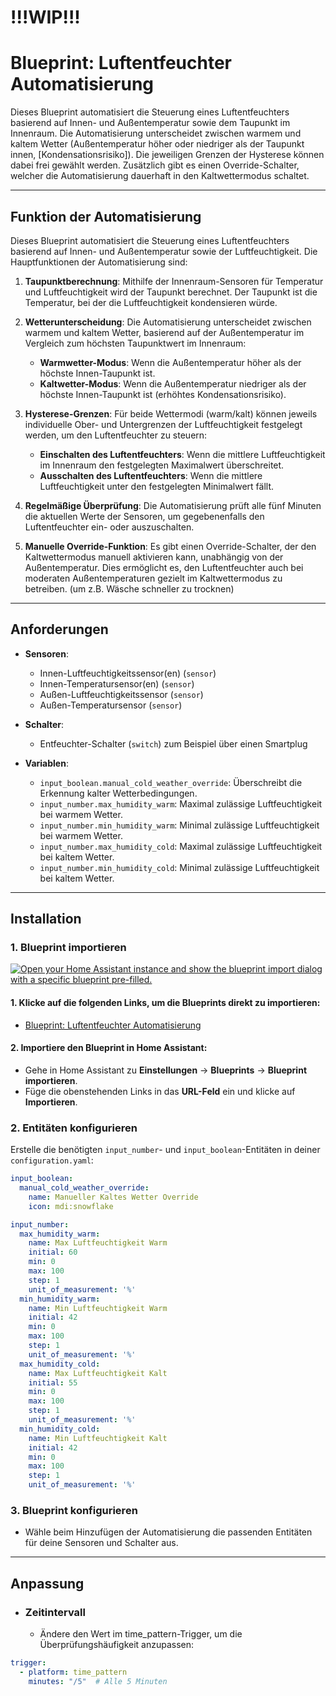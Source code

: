 # !!!WIP!!!

# Blueprint: Luftentfeuchter Automatisierung 

Dieses Blueprint automatisiert die Steuerung eines Luftentfeuchters basierend auf Innen- und Außentemperatur sowie dem Taupunkt im Innenraum. Die Automatisierung unterscheidet zwischen warmem und kaltem Wetter (Außentemperatur höher oder niedriger als der Taupunkt innen, [Kondensationsrisiko]). Die jeweiligen Grenzen der Hysterese können dabei frei gewählt werden. Zusätzlich gibt es einen Override-Schalter, welcher die Automatisierung dauerhaft in den Kaltwettermodus schaltet.

---

## Funktion der Automatisierung

Dieses Blueprint automatisiert die Steuerung eines Luftentfeuchters basierend auf Innen- und Außentemperatur sowie der Luftfeuchtigkeit. Die Hauptfunktionen der Automatisierung sind:

1. **Taupunktberechnung**: Mithilfe der Innenraum-Sensoren für Temperatur und Luftfeuchtigkeit wird der Taupunkt berechnet. Der Taupunkt ist die Temperatur, bei der die Luftfeuchtigkeit kondensieren würde.

2. **Wetterunterscheidung**: Die Automatisierung unterscheidet zwischen warmem und kaltem Wetter, basierend auf der Außentemperatur im Vergleich zum höchsten Taupunktwert im Innenraum:
   - **Warmwetter-Modus**: Wenn die Außentemperatur höher als der höchste Innen-Taupunkt ist.
   - **Kaltwetter-Modus**: Wenn die Außentemperatur niedriger als der höchste Innen-Taupunkt ist (erhöhtes Kondensationsrisiko).

3. **Hysterese-Grenzen**: Für beide Wettermodi (warm/kalt) können jeweils individuelle Ober- und Untergrenzen der Luftfeuchtigkeit festgelegt werden, um den Luftentfeuchter zu steuern:
   - **Einschalten des Luftentfeuchters**: Wenn die mittlere Luftfeuchtigkeit im Innenraum den festgelegten Maximalwert überschreitet.
   - **Ausschalten des Luftentfeuchters**: Wenn die mittlere Luftfeuchtigkeit unter den festgelegten Minimalwert fällt.

4. **Regelmäßige Überprüfung**: Die Automatisierung prüft alle fünf Minuten die aktuellen Werte der Sensoren, um gegebenenfalls den Luftentfeuchter ein- oder auszuschalten.

5. **Manuelle Override-Funktion**: Es gibt einen Override-Schalter, der den Kaltwettermodus manuell aktivieren kann, unabhängig von der Außentemperatur. Dies ermöglicht es, den Luftentfeuchter auch bei moderaten Außentemperaturen gezielt im Kaltwettermodus zu betreiben. (um z.B. Wäsche schneller zu trocknen)

---

## Anforderungen

- **Sensoren**:
  - Innen-Luftfeuchtigkeitssensor(en) (`sensor`)
  - Innen-Temperatursensor(en) (`sensor`)
  - Außen-Luftfeuchtigkeitssensor (`sensor`)
  - Außen-Temperatursensor (`sensor`)

- **Schalter**:
  - Entfeuchter-Schalter (`switch`)
    zum Beispiel über einen Smartplug

- **Variablen**:
  - `input_boolean.manual_cold_weather_override`: Überschreibt die Erkennung kalter Wetterbedingungen.
  - `input_number.max_humidity_warm`: Maximal zulässige Luftfeuchtigkeit bei warmem Wetter.
  - `input_number.min_humidity_warm`: Minimal zulässige Luftfeuchtigkeit bei warmem Wetter.
  - `input_number.max_humidity_cold`: Maximal zulässige Luftfeuchtigkeit bei kaltem Wetter.
  - `input_number.min_humidity_cold`: Minimal zulässige Luftfeuchtigkeit bei kaltem Wetter.

---

## Installation

### 1. Blueprint importieren

[![Open your Home Assistant instance and show the blueprint import dialog with a specific blueprint pre-filled.](https://my.home-assistant.io/badges/blueprint_import.svg)](https://my.home-assistant.io/redirect/blueprint_import/?blueprint_url=https%3A%2F%2Fgithub.com%2Fnico123469%2FLuftfeuchtigkeitsregelung%2Fraw%2Frefs%2Fheads%2Fmain%2FLuftentfeuchter_Automatisierung.yaml)

   #### 1. **Klicke auf die folgenden Links**, um die Blueprints direkt zu importieren:
   - [Blueprint: Luftentfeuchter Automatisierung](https://github.com/nico123469/Luftfeuchtigkeitsregelung/raw/refs/heads/main/Luftentfeuchter_Automatisierung.yaml)

   #### 2. **Importiere den Blueprint in Home Assistant**:
   - Gehe in Home Assistant zu **Einstellungen** → **Blueprints** → **Blueprint importieren**.
   - Füge die obenstehenden Links in das **URL-Feld** ein und klicke auf **Importieren**.


### 2. Entitäten konfigurieren

Erstelle die benötigten `input_number`- und `input_boolean`-Entitäten in deiner `configuration.yaml`:

```yaml
input_boolean:
  manual_cold_weather_override:
    name: Manueller Kaltes Wetter Override
    icon: mdi:snowflake

input_number:
  max_humidity_warm:
    name: Max Luftfeuchtigkeit Warm
    initial: 60
    min: 0
    max: 100
    step: 1
    unit_of_measurement: '%'
  min_humidity_warm:
    name: Min Luftfeuchtigkeit Warm
    initial: 42
    min: 0
    max: 100
    step: 1
    unit_of_measurement: '%'
  max_humidity_cold:
    name: Max Luftfeuchtigkeit Kalt
    initial: 55
    min: 0
    max: 100
    step: 1
    unit_of_measurement: '%'
  min_humidity_cold:
    name: Min Luftfeuchtigkeit Kalt
    initial: 42
    min: 0
    max: 100
    step: 1
    unit_of_measurement: '%'
```
### 3. Blueprint konfigurieren
  - Wähle beim Hinzufügen der Automatisierung die passenden Entitäten für deine Sensoren und Schalter aus.
---
## Anpassung
  - ### Zeitintervall
    - Ändere den Wert im time_pattern-Trigger, um die Überprüfungshäufigkeit anzupassen:
```yaml
trigger:
  - platform: time_pattern
    minutes: "/5"  # Alle 5 Minuten
